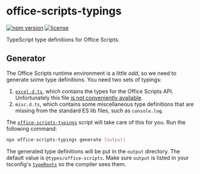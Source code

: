 # office-scripts-typings

 [![npm version](https://img.shields.io/npm/v/office-scripts-typings.svg)](https://www.npmjs.com/package/office-scripts-typings)
 [![license](https://img.shields.io/npm/l/office-scripts-typings.svg)](https://github.com/HoldYourWaffle/office-scripts-typings/blob/master/LICENSE.md)


TypeScript type definitions for Office Scripts.

## Generator
The Office Scripts runtime environment is a little _odd_, so we need to generate some type definitions.
You need two sets of typings:

1. [`excel.d.ts`](https://github.com/OfficeDev/office-scripts-docs-reference/blob/main/generate-docs/script-inputs/excel.d.ts), which contains the types for the Office Scripts API. Unfortunately this file [is not conveniently available](https://github.com/OfficeDev/office-scripts-docs-reference/issues/304#issuecomment-1834628886).
2. `misc.d.ts`, which contains some miscellaneous type definitions that are missing from the standard ES lib files, such as `console.log`.

The [`office-scripts-typings`](/src/office-scripts-typings.ts) script will take care of this for you.
Run the following command:

```sh
npx office-scripts-typings generate [output]
```

The generated type definitions will be put in the `output` directory. The default value is `@types/office-scripts`.
Make sure `output` is listed in your tsconfig's [`typeRoots`](https://www.typescriptlang.org/tsconfig#typeRoots) so the compiler sees them.
